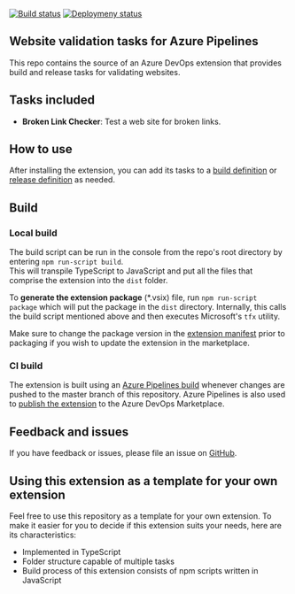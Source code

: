[![Build status](https://dev.azure.com/teggno/azure-pipelines-website-validator/_apis/build/status/azure-pipelines-website-validator-CI)](https://dev.azure.com/teggno/azure-pipelines-website-validator/_build/latest?definitionId=12)
[![Deploymeny status](https://vsrm.dev.azure.com/teggno/_apis/public/Release/badge/ba69a74e-0dd2-4f9d-a7d5-632339d712c6/1/1)](https://dev.azure.com/teggno/azure-pipelines-website-validator/_releases2?definitionId=1&view=mine&_a=releases)

## Website validation tasks for Azure Pipelines

This repo contains the source of an Azure DevOps extension that provides build and release tasks for validating websites.

## Tasks included

* **Broken Link Checker**: Test a web site for broken links.

## How to use

After installing the extension, you can add its tasks to a [build definition](https://docs.microsoft.com/en-us/azure/devops/pipelines/get-started-designer?view=vsts&tabs=new-nav) or [release definition](https://docs.microsoft.com/en-us/azure/devops/pipelines/release/define-multistage-release-process?view=vsts) as needed.

## Build
### Local build
The build script can be run in the console from the repo's root directory by entering `npm run-script build`.  
This will transpile TypeScript to JavaScript and put all the files that comprise the extension into the `dist` folder.

To **generate the extension package** (*.vsix) file, run `npm run-script package` which will put the package in the `dist` directory. Internally, this calls the build script mentioned above and then executes Microsoft's `tfx` utility.

Make sure to change the package version in the [extension manifest](src/vss-extension.json) prior to packaging if you wish to update the extension in the marketplace.

### CI build
The extension is built using an [Azure Pipelines build](https://dev.azure.com/teggno/azure-pipelines-website-validator/_build?definitionId=12) whenever changes are pushed to the master branch of this repository. Azure Pipelines is also used to [publish the extension](https://dev.azure.com/teggno/azure-pipelines-website-validator/_releases2?definitionId=1&view=mine&_a=releases) to the Azure DevOps Marketplace.

## Feedback and issues

If you have feedback or issues, please file an issue on [GitHub](https://github.com/teggno/azure-pipelines-website-validator/issues).

## Using this extension as a template for your own extension
Feel free to use this repository as a template for your own extension.
To make it easier for you to decide if this extension suits your needs, here are its characteristics:
* Implemented in TypeScript
* Folder structure capable of multiple tasks
* Build process of this extension consists of npm scripts written in JavaScript
